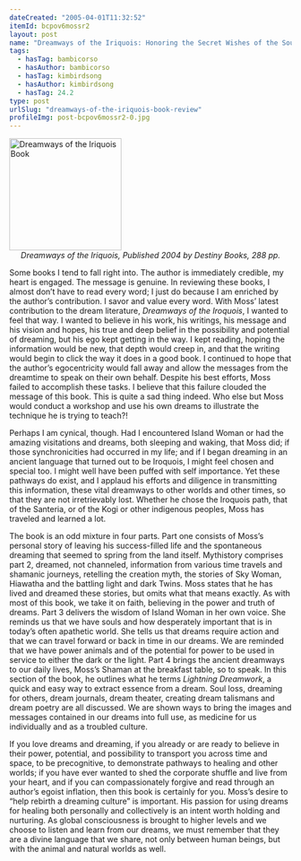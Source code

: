 ```yaml
---
dateCreated: "2005-04-01T11:32:52"
itemId: bcpov6mossr2
layout: post
name: "Dreamways of the Iriquois: Honoring the Secret Wishes of the Soul by Robert Moss"
tags:
  - hasTag: bambicorso
  - hasAuthor: bambicorso
  - hasTag: kimbirdsong
  - hasAuthor: kimbirdsong
  - hasTag: 24.2
type: post
urlSlug: "dreamways-of-the-iriquois-book-review"
profileImg: post-bcpov6mossr2-0.jpg
---
```


<a href="https://www.goodreads.com/en/book/show/236065.Dreamways_of_the_Iroquois">
<img src="../images/post-bcpov6mossr2-0.jpg" width="200" height="auto" alt="Dreamways of the Iriquois Book"/>
</a>
<!--nopreview--><div style="text-align:center"><i>Dreamways of the Iriquois, Published 2004 by Destiny Books, 288 pp.</i></div><!--/nopreview-->

Some books I tend to fall right into. The author is immediately credible, my heart is engaged. The message is genuine. In reviewing these books, I almost don’t have to read every word; I just do because I am enriched by the author’s contribution. I savor and value every word. With Moss’ latest contribution to the dream literature, *Dreamways of the Iroquois*, I wanted to feel that way. I wanted to believe in his work, his writings, his message and his vision and hopes, his true and deep belief in the possibility and potential of dreaming, but his ego kept getting in the way. I kept reading, hoping the information would be new, that depth would creep in, and that the writing would begin to click the way it does in a good book. I continued to hope that the author’s egocentricity would fall away and allow the messages from the dreamtime to speak on their own behalf. Despite his best efforts, Moss failed to accomplish these tasks. I believe that this failure clouded the message of this book. This is quite a sad thing indeed. Who else but Moss would conduct a workshop and use his own dreams to illustrate the technique he is trying to teach?! 

Perhaps I am cynical, though. Had I encountered Island Woman or had the amazing visitations and dreams, both sleeping and waking, that Moss did; if those synchronicities had occurred in my life; and if I began dreaming in an ancient language that turned out to be Iroquois, I might feel chosen and special too. I might well have been puffed with self importance. Yet these pathways do exist, and I applaud his efforts and diligence in transmitting this information, these vital dreamways to other worlds and other times, so that they are not irretrievably lost. Whether he chose the Iroquois path, that of the Santeria, or of the Kogi or other indigenous peoples, Moss has traveled and learned a lot. 

The book is an odd mixture in four parts. Part one consists of Moss’s personal story of leaving his success-filled life and the spontaneous dreaming that seemed to spring from the land itself. Mythistory comprises part 2, dreamed, not channeled, information from various time travels and shamanic journeys, retelling the creation myth, the stories of Sky Woman, Hiawatha and the battling light and dark Twins. Moss states that he has lived and dreamed these stories, but omits what that means exactly. As with most of this book, we take it on faith, believing in the power and truth of dreams. Part 3 delivers the wisdom of Island Woman in her own voice. She reminds us that we have souls and how desperately important that is in today’s often apathetic world. She tells us that dreams require action and that we can travel forward or back in time in our dreams. We are reminded that we have power animals and of the potential for power to be used in service to either the dark or the light. Part 4 brings the ancient dreamways to our daily lives, Moss’s Shaman at the breakfast table, so to speak. In this section of the book, he outlines what he terms *Lightning Dreamwork*, a quick and easy way to extract essence from a dream. Soul loss, dreaming for others, dream journals, dream theater, creating dream talismans and dream poetry are all discussed. We are shown ways to bring the images and messages contained in our dreams into full use, as medicine for us individually and as a troubled culture. 

If you love dreams and dreaming, if you already or are ready to believe in their power, potential, and possibility to transport you across time and space, to be precognitive, to demonstrate pathways to healing and other worlds; if you have ever wanted to shed the corporate shuffle and live from your heart, and if you can compassionately forgive and read through an author’s egoist inflation, then this book is certainly for you. Moss’s desire to “help rebirth a dreaming culture” is important. His passion for using dreams for healing both personally and collectively is an intent worth holding and nurturing. As global consciousness is brought to higher levels and we choose to listen and learn from our dreams, we must remember that they are a divine language that we share, not only between human beings, but with the animal and natural worlds as well.




